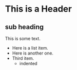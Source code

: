 # This is a Header
## sub heading
This is some text.
* Here is a list item.
* Here is another one.
* Third item.
    - indented
    